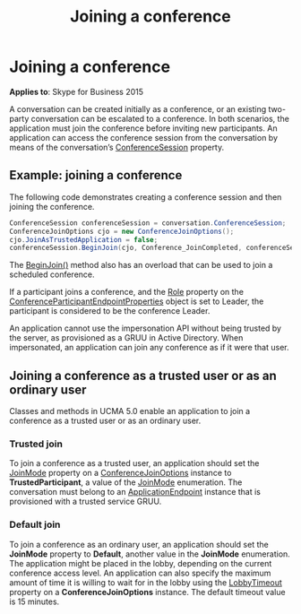 ﻿---
title: Joining a conference
TOCTitle: Joining a conference
ms:assetid: ff8f9269-c9b8-4030-9ef3-081f7ae79ba5
ms:mtpsurl: https://msdn.microsoft.com/en-us/library/Dn465994(v=office.16)
ms:contentKeyID: 65239941
ms.date: 07/27/2015
mtps_version: v=office.16
dev_langs:
- csharp
---

# Joining a conference


**Applies to**: Skype for Business 2015

A conversation can be created initially as a conference, or an existing two-party conversation can be escalated to a conference. In both scenarios, the application must join the conference before inviting new participants. An application can access the conference session from the conversation by means of the conversation’s [ConferenceSession](https://msdn.microsoft.com/en-us/library/hh381097\(v=office.16\)) property.

## Example: joining a conference

The following code demonstrates creating a conference session and then joining the conference.

``` csharp
ConferenceSession conferenceSession = conversation.ConferenceSession;
ConferenceJoinOptions cjo = new ConferenceJoinOptions();
cjo.JoinAsTrustedApplication = false;
conferenceSession.BeginJoin(cjo, Conference_JoinCompleted, conferenceSession);
```

The [BeginJoin()](https://msdn.microsoft.com/en-us/library/hh349641\(v=office.16\)) method also has an overload that can be used to join a scheduled conference.

If a participant joins a conference, and the [Role](https://msdn.microsoft.com/en-us/library/hh385044\(v=office.16\)) property on the [ConferenceParticipantEndpointProperties](https://msdn.microsoft.com/en-us/library/hh384773\(v=office.16\)) object is set to Leader, the participant is considered to be the conference Leader.

An application cannot use the impersonation API without being trusted by the server, as provisioned as a GRUU in Active Directory. When impersonated, an application can join any conference as if it were that user.

## Joining a conference as a trusted user or as an ordinary user

Classes and methods in UCMA 5.0 enable an application to join a conference as a trusted user or as an ordinary user.

### Trusted join

To join a conference as a trusted user, an application should set the [JoinMode](https://msdn.microsoft.com/en-us/library/hh384536\(v=office.16\)) property on a [ConferenceJoinOptions](https://msdn.microsoft.com/en-us/library/hh385064\(v=office.16\)) instance to **TrustedParticipant**, a value of the [JoinMode](https://msdn.microsoft.com/en-us/library/hh381559\(v=office.16\)) enumeration. The conversation must belong to an [ApplicationEndpoint](https://msdn.microsoft.com/en-us/library/hh384825\(v=office.16\)) instance that is provisioned with a trusted service GRUU.

### Default join

To join a conference as an ordinary user, an application should set the **JoinMode** property to **Default**, another value in the **JoinMode** enumeration. The application might be placed in the lobby, depending on the current conference access level. An application can also specify the maximum amount of time it is willing to wait for in the lobby using the [LobbyTimeout](https://msdn.microsoft.com/en-us/library/hh349095\(v=office.16\)) property on a **ConferenceJoinOptions** instance. The default timeout value is 15 minutes.

